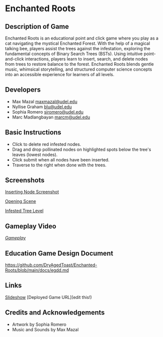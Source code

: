 # Enchanted Roots

## Description of Game
Enchanted Roots is an educational point and click game where you play as a cat navigating the mystical Enchanted Forest. With the help of a magical talking bee, players assist the trees against the infestation, exploring the fundamental concepts of Binary Search Trees (BSTs). Using intuitive point-and-click interactions, players learn to insert, search, and delete nodes from trees to restore balance to the forest. Enchanted Roots blends gentle music, whimsical storytelling, and structured computer science concepts into an accessible experience for learners of all levels.

## Developers
- Max Mazal <maxmazal@udel.edu>
- Nyllise Graham <blu@udel.edu>
- Sophia Romero <siromero@udel.edu>
- Marc Madlangbayan <marcm@udel.edu>

## Basic Instructions
- Click to delete red infested nodes.
- Drag and drop pollinated nodes on highlighted spots below the tree's leaves (lowest nodes).
- Click submit when all nodes have been inserted.
- Traverse to the right when done with the trees.

## Screenshots
[Inserting Node Screenshot](screenshot1.png)

[Opening Scene](screenshot2.png)

[Infested Tree Level](screenshot3.png)

## Gameplay Video
[*Gameplay*](http://drive.google.com/file/d/1JxuNIRiNBWCoB-U39tFbQXlEO080RFvV/view)

## Education Game Design Document  
https://github.com/DryAgedToast/Enchanted-Roots/blob/main/docs/egdd.md

## Links
[Slideshow](https://docs.google.com/presentation/d/1XbaycbLARi3gK050tusD6Jl2aK4rnizFzljNQEVS_Zw/edit?usp=sharing)
[Deployed Game URL](edit this!)

## Credits and Acknowledgements
- Artwork by Sophia Romero
- Music and Sounds by Max Mazal
